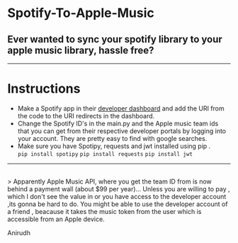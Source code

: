 # Spotify-To-Apple-Music
## Ever wanted to sync your spotify library to your apple music library, hassle free? 

***

# Instructions
+ Make a Spotify app in their [developer dashboard](https://developer.spotify.com/) and add the URI from the code to the URI redirects in the dashboard.
+ Change the Spotify ID's in the main.py and the Apple music team ids that you can get from their respective developer portals by logging into your account. They are pretty easy to find with google searches.
+ Make sure you have Spotipy, requests and jwt installed using pip . <br>
  `pip install spotipy`
  `pip install requests`
  `pip install jwt`

***

<br>
> Apparently Apple Music API, where you get the team ID from is now behind a payment wall (about $99 per year)... Unless you are willing to pay , which I don't see the value in or you have access to the developer account ,its gonna be hard to do. You might be able to use the developer account of a friend , beacause it takes the music token from the user which is accessible from an Apple device. 

</p>
Anirudh
